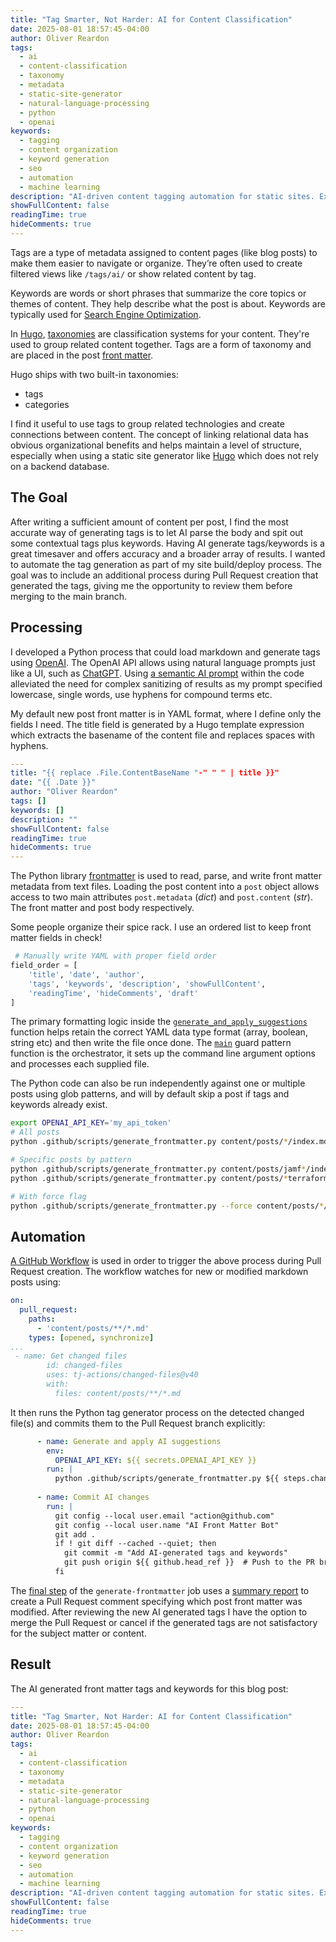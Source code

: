 ```yaml
---
title: "Tag Smarter, Not Harder: AI for Content Classification"
date: 2025-08-01 18:57:45-04:00
author: Oliver Reardon
tags:
  - ai
  - content-classification
  - taxonomy
  - metadata
  - static-site-generator
  - natural-language-processing
  - python
  - openai
keywords:
  - tagging
  - content organization
  - keyword generation
  - seo
  - automation
  - machine learning
description: "AI-driven content tagging automation for static sites. Exploring OpenAI API integration with GitHub Actions to generate contextual tags and keywords for Hugo blog posts with modular front matter management."
showFullContent: false
readingTime: true
hideComments: true
---
```

Tags are a type of metadata assigned to content pages (like blog posts) to make them easier to navigate or organize. They’re often used to create filtered views like `/tags/ai/` or show related content by tag.

Keywords are words or short phrases that summarize the core topics or themes of content. They help describe what the post is about. Keywords are typically used for [Search Engine Optimization](https://developers.google.com/search/docs/fundamentals/seo-starter-guide).

In [Hugo](https://gohugo.io/), [taxonomies](https://gohugo.io/content-management/taxonomies/#default-taxonomies) are classification systems for your content. They're used to group related content together. Tags are a form of taxonomy and are placed in the post [front matter](https://gohugo.io/content-management/front-matter/).

Hugo ships with two built-in taxonomies:
- tags
- categories

I find it useful to use tags to group related technologies and create connections between content. The concept of linking relational data has obvious organizational benefits and helps maintain a level of structure, especially when using a static site generator like [Hugo](https://gohugo.io/) which does not rely on a backend database.

## The Goal

After writing a sufficient amount of content per post, I find the most accurate way of generating tags is to let AI parse the body and spit out some contextual tags plus keywords. Having AI generate tags/keywords is a great timesaver and offers accuracy and a broader array of results. I wanted to automate the tag generation as part of my site build/deploy process. The goal was to include an additional process during Pull Request creation that generated the tags, giving me the opportunity to review them before merging to the main branch.

## Processing

I developed a Python process that could load markdown and generate tags using [OpenAI](https://platform.openai.com/). The OpenAI API allows using natural language prompts just like a UI, such as [ChatGPT](https://openai.com/chatgpt/overview/). Using [a semantic AI prompt](https://github.com/oliver-reardon/oliver-reardon.github.io/blob/515cbfd4f20d65c42ea00f935e6d0f55804f731b/.github/scripts/generate_frontmatter.py#L34) within the code alleviated the need for complex sanitizing of results as my prompt specified lowercase, single words, use hyphens for compound terms etc.

My default new post front matter is in YAML format, where I define only the fields I need. The title field is generated by a Hugo template expression which extracts the basename of the content file and replaces spaces with hyphens.

```yaml
---
title: "{{ replace .File.ContentBaseName "-" " " | title }}"
date: "{{ .Date }}"
author: "Oliver Reardon"
tags: []
keywords: []
description: ""
showFullContent: false
readingTime: true
hideComments: true
---
```
The Python library [frontmatter](https://pypi.org/project/python-frontmatter/) is used to read, parse, and write front matter metadata from text files. Loading the post content into a `post` object allows access to two main attributes `post.metadata` (*dict*) and `post.content` (*str*). The front matter and post body respectively. 

Some people organize their spice rack. I use an ordered list to keep front matter fields in check!
```python
 # Manually write YAML with proper field order
field_order = [
    'title', 'date', 'author', 
    'tags', 'keywords', 'description', 'showFullContent', 
    'readingTime', 'hideComments', 'draft'
]
```

The primary formatting logic inside the [`generate_and_apply_suggestions`](https://github.com/oliver-reardon/oliver-reardon.github.io/blob/515cbfd4f20d65c42ea00f935e6d0f55804f731b/.github/scripts/generate_frontmatter.py#L8) function helps retain the correct YAML data type format (array, boolean, string etc) and then write the file once done. The [`main`](https://github.com/oliver-reardon/oliver-reardon.github.io/blob/515cbfd4f20d65c42ea00f935e6d0f55804f731b/.github/scripts/generate_frontmatter.py#L130) guard pattern function is the orchestrator, it sets up the command line argument options and processes each supplied file.

The Python code can also be run independently against one or multiple posts using glob patterns, and will by default skip a post if tags and keywords already exist. 

```bash
export OPENAI_API_KEY='my_api_token'
# All posts
python .github/scripts/generate_frontmatter.py content/posts/*/index.md

# Specific posts by pattern
python .github/scripts/generate_frontmatter.py content/posts/jamf*/index.md
python .github/scripts/generate_frontmatter.py content/posts/*terraform*/index.md

# With force flag
python .github/scripts/generate_frontmatter.py --force content/posts/*/index.md
```

## Automation

[A GitHub Workflow](https://github.com/oliver-reardon/oliver-reardon.github.io/blob/main/.github/workflows/ai-tag-gen.yml) is used in order to trigger the above process during Pull Request creation. The workflow watches for new or modified markdown posts using:

```yaml
on:
  pull_request:
    paths: 
      - 'content/posts/**/*.md'
    types: [opened, synchronize]
...
 - name: Get changed files
        id: changed-files
        uses: tj-actions/changed-files@v40
        with:
          files: content/posts/**/*.md
```

It then runs the Python tag generator process on the detected changed file(s) and commits them to the Pull Request branch explicitly:

```yaml
      - name: Generate and apply AI suggestions
        env:
          OPENAI_API_KEY: ${{ secrets.OPENAI_API_KEY }}
        run: |
          python .github/scripts/generate_frontmatter.py ${{ steps.changed-files.outputs.all_changed_files }}
          
      - name: Commit AI changes
        run: |
          git config --local user.email "action@github.com"
          git config --local user.name "AI Front Matter Bot"
          git add .
          if ! git diff --cached --quiet; then
            git commit -m "Add AI-generated tags and keywords"
            git push origin ${{ github.head_ref }}  # Push to the PR branch explicitly
          fi
```

The [final step](https://github.com/oliver-reardon/oliver-reardon.github.io/blob/515cbfd4f20d65c42ea00f935e6d0f55804f731b/.github/workflows/ai-tag-gen.yml#L58) of the `generate-frontmatter` job uses a [summary report](https://github.com/oliver-reardon/oliver-reardon.github.io/blob/515cbfd4f20d65c42ea00f935e6d0f55804f731b/.github/scripts/generate_frontmatter.py#L149) to create a Pull Request comment specifying which post front matter was modified. After reviewing the new AI generated tags I have the option to merge the Pull Request or cancel if the generated tags are not satisfactory for the subject matter or content.

## Result

The AI generated front matter tags and keywords for this blog post:

```yaml
---
title: "Tag Smarter, Not Harder: AI for Content Classification"
date: 2025-08-01 18:57:45-04:00
author: Oliver Reardon
tags:
  - ai
  - content-classification
  - taxonomy
  - metadata
  - static-site-generator
  - natural-language-processing
  - python
  - openai
keywords:
  - tagging
  - content organization
  - keyword generation
  - seo
  - automation
  - machine learning
description: "AI-driven content tagging automation for static sites. Exploring OpenAI API integration with GitHub Actions to generate contextual tags and keywords for Hugo blog posts with modular front matter management."
showFullContent: false
readingTime: true
hideComments: true
---
```